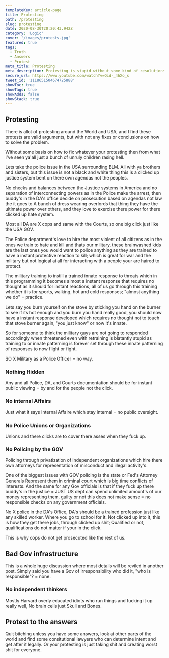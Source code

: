 ```yaml
---
templateKey: article-page
title: Protesting
path: /protesting
slug: protesting
date: 2020-08-30T20:20:43.942Z
category: 'Logic'
cover: '/images/protests.jpg'
featured: true
tags:
  - Truth
  - Answers
  - Protest
meta_title: Protesting
meta_description: Protesting is stupid without some kind of resolutions
secure_url: https://www.youtube.com/watch?v=Qid-_4hXo_s
tweet_id: '1118651504674725888'
showToc: true  
showTags: true 
showAdds: false 
showStack: true
---
```


## Protesting

There is allot of protesting around the World and USA, and I find these protests are valid arguments, but with not any fixes or conclusions on how to solve the problem.

Without some basis on how to fix whatever your protesting then from what I've seen ya'all just a bunch of unruly children rasing hell.

Lets take the police issue in the USA surrounding BLM. All with ya brothers and sisters, but this issue is not a black and white thing this is a clicked up justice system bent on there own agendas not the peoples.

No checks and balances between the Justice systems in America and no separation of interconnecting powers as in the Police make the arrest, then buddy's in the DA's office decide on prosecution based on agendas not law the it goes to A bunch of dress wearing overlords that thing they have the ultimate power over others, and they love to exercise there power for there clicked up hate system.

Most all DA are X cops and same with the Courts, so one big click just like the USA GOV.

The Police department's love to hire the most violent of all citizens as in the ones we train to hate and kill and thats our military, these brainwashed kids are the last ones you would want to police anything as they are trained to have a instant protective reaction to kill; which is great for war and the military but not logical at all for interacting with a people your are haired to protect.

The military training to instill a trained innate response to threats which in this programming it becomes almost a instant response that requires no thought as it should for instant reactions, all of us go through this training whether it is for sports, walking, hot and cold responses; "almost anything we do" = practice.

Lets say you burn yourself on the stove by sticking you hand on the burner to see if its hot enough and you burn you hand really good, you should now have a instant response developed which requires no thought not to touch that stove burner again, "you just know" or now it's innate.

So for someone to think the military guys are not going to responded accordingly when threatened even with retraining is blatantly stupid as training to or innate patterning is forever set through these innate patterning of responses to now flight or fight.

SO X Military as a Police Officer = no way.

### Nothing Hidden

Any and all Police, DA, and Courts documentation should be for instant public viewing = by and for the people not the click.

### No internal Affairs

Just what it says Internal Affaire which stay internal = no public oversight.

### No Police Unions or Organizations

Unions and there clicks are to cover there asses when they fuck up.

### No Policing by the GOV

Policing through privatization of independent organizations which hire there own attorneys for representation of misconduct and illegal activity's.

One of the biggest issues with GOV policing is the state or Fed's Attorney Generals Represent them in criminal court which is big time conflicts of interests. And the same for any Gov officials is that if they fuck up there buddy's in the justice = JUST US dept can spend unlimited amount's of our money representing them, guilty or not this does not make sense = no responsible checks on any government officials.

No X police in the DA's Office, DA's should be a trained profession just like any skilled worker. Where you go to school for it. Not clicked up into it, this is how they get there jobs, through clicked up shit; Qualified or not, qualifications do not matter if your in the click.

This is why cops do not get prosecuted like the rest of us.

## Bad Gov infrastructure 

This is a whole huge discussion where most details will be reviled in another post. Simply said you have a Gov of irresponsibility who did it, "who is responsible"? = none.

### No independent thinkers

Mostly Harvard overly educated idiots who run things and fucking it up really well, No brain cells just Skull and Bones.

## Protest to the answers

Quit bitching unless you have some answers, look at other parts of the world and find some consitutional lawyers who can determine intent and get after it legally. Or your protesting is just taking shit and creating worst shit for everyone.





